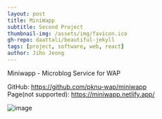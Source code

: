 ```yaml
---
layout: post
title: MiniWapp
subtitle: Second Project
thumbnail-img: /assets/img/favicon.ico
gh-repo: daattali/beautiful-jekyll
tags: [project, software, web, react]
author: Jiho Jeong
---
```


Miniwapp - Microblog Service for WAP

GitHub: https://github.com/pknu-wap/miniwapp  
Page(not supported): https://miniwapp.netlify.app/

![image](https://github.com/user-attachments/assets/77aa05cb-3027-4d3b-9a64-53b16dcdf517)
